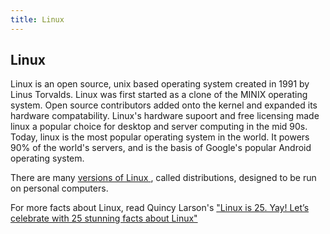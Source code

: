 ```yaml
---
title: Linux
---
```

## Linux

Linux is an open source, unix based operating system created in 1991 by Linus Torvalds.  Linux was first started as a clone of the MINIX operating system.  Open source contributors added onto the kernel and expanded its hardware compatability.  Linux's hardware supoort and free licensing made linux a popular choice for desktop and server computing in the mid 90s.  Today, linux is the most popular operating system in the world. It powers 90% of the world's servers, and is the basis of Google's popular Android operating system.

There are many <a href ="https://en.wikipedia.org/wiki/List_of_Linux_distributions"> versions of Linux </a>, called distributions, designed to be run on personal computers.  

For more facts about Linux, read Quincy Larson's <a href='https://medium.freecodecamp.org/linux-is-25-yay-lets-celebrate-with-25-rad-facts-about-linux-c8d8ac30076d' target='_blank' rel='nofollow'>"Linux is 25. Yay! Let’s celebrate with 25 stunning facts about Linux"</a>

